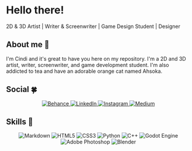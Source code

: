 # Hello there!

2D & 3D Artist | Writer & Screenwriter | Game Design Student | Designer

## About me 💚

I'm Cindi and it's great to have you here on my repository. I'm a 2D and 3D artist, writer, screenwriter, and game development student. I'm also addicted to tea and have an adorable orange cat named Ahsoka.

## Social 🍀

<p align="center">
  <a href="https://www.behance.net/cindisaicosque">
    <img src="https://img.shields.io/badge/Behance-8AA6A3?style=for-the-badge&logo=behance&logoColor=black" alt="Behance">
  </a>
  <a href="https://www.linkedin.com/in/cindi-saicosque-a85994202/">
    <img src="https://img.shields.io/badge/linkedin-8AA6A3?style=for-the-badge&logo=linkedin&logoColor=black" alt="LinkedIn">
  </a>
  <a href="https://www.instagram.com/cindisaicosque/">
    <img src="https://img.shields.io/badge/-Instagram-8AA6A3?style=for-the-badge&logo=instagram&logoColor=black" alt="Instagram">
  </a>
  <a href="https://medium.com/@cindisaicosque">
    <img src="https://img.shields.io/badge/-Medium-8AA6A3?style=for-the-badge&logo=medium&logoColor=black" alt="Medium">
  </a>
</p>

## Skills 🐍

<p align="center">
  <img src="https://img.shields.io/badge/Markdown-8AA6A3?style=for-the-badge&logo=markdown&logoColor=black" alt="Markdown">
  <img src="https://img.shields.io/badge/HTML5-8AA6A3?style=for-the-badge&logo=html5&logoColor=black" alt="HTML5">
  <img src="https://img.shields.io/badge/CSS3-8AA6A3?style=for-the-badge&logo=css3&logoColor=black" alt="CSS3">
  <img src="https://img.shields.io/badge/python-8AA6A3?style=for-the-badge&logo=python&logoColor=black" alt="Python">
  <img src="https://img.shields.io/badge/C%2B%2B-8AA6A3?style=for-the-badge&logo=c%2B%2B&logoColor=black" alt="C++">
  <img src="https://img.shields.io/badge/godot_Engine-8AA6A3?style=for-the-badge&logo=godotengine&logoColor=black" alt="Godot Engine">
  <img src="https://img.shields.io/badge/adobe%20photoshop-8AA6A3.svg?style=for-the-badge&logo=adobe%20photoshop&logoColor=black" alt="Adobe Photoshop">
  <img src="https://img.shields.io/badge/blender-8AA6A3.svg?style=for-the-badge&logo=blender&logoColor=black" alt="Blender">
</p>
